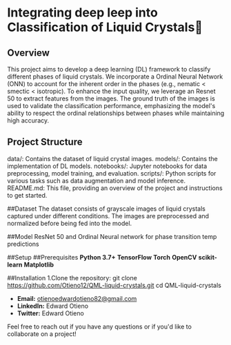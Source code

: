 # Integrating deep leep into Classification of Liquid Crystals👋

## Overview
This project aims to develop a deep learning (DL) framework to classify different phases of liquid crystals. We incorporate a Ordinal Neural Network (ONN) to account for the inherent order in the phases (e.g., nematic < smectic < isotropic). To enhance the input quality, we leverage an Resnet 50 to extract features from the images.  The ground truth of the images is used to validate the classification performance, emphasizing the model's ability to respect the ordinal relationships between phases while maintaining high accuracy.

## Project Structure
data/: Contains the dataset of liquid crystal images.
models/: Contains the implementation of DL  models.
notebooks/: Jupyter notebooks for data preprocessing, model training, and evaluation.
scripts/: Python scripts for various tasks such as data augmentation and model inference.
README.md: This file, providing an overview of the project and instructions to get started.

##Dataset
The dataset consists of grayscale images of liquid crystals captured under different conditions. The images are preprocessed and normalized before being fed into the model.

##Model
ResNet 50 and Ordinal Neural network for phase transition temp predictions 



##Setup
##Prerequisites
**Python 3.7+**
**TensorFlow**
**Torch**
**OpenCV**
**scikit-learn**
**Matplotlib**

##Installation
1.Clone the repository:
git clone https://github.com/Otieno12/QML-liquid-crystals.git
cd QML-liquid-crystals

- **Email:** otienoedwardotieno82@gmail.com
- **LinkedIn:** Edward Otieno
- **Twitter:** Edward Otieno

Feel free to reach out if you have any questions or if you'd like to collaborate on a project!
